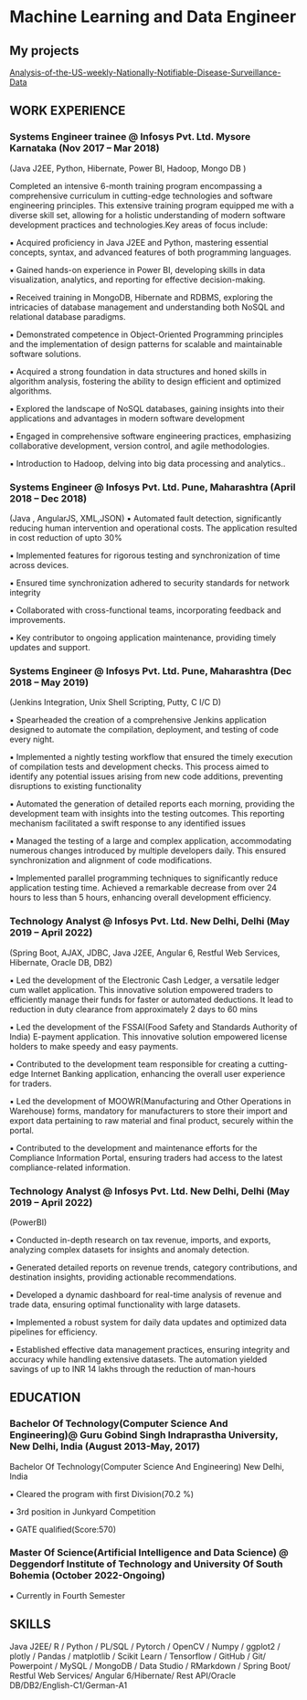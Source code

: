 # Machine Learning and Data Engineer

## My projects

[Analysis-of-the-US-weekly-Nationally-Notifiable-Disease-Surveillance-Data](https://github.com/Maverick0708/Analysis-of-the-US-weekly-Nationally-Notifiable-Disease-Surveillance-Data)
## WORK EXPERIENCE

### Systems Engineer trainee @ Infosys Pvt. Ltd. Mysore Karnataka (Nov 2017 – Mar 2018)
(Java J2EE, Python, Hibernate, Power BI, Hadoop, Mongo DB )

Completed an intensive 6-month training program encompassing a comprehensive curriculum in cutting-edge
technologies and software engineering principles. This extensive training program equipped me with a diverse
skill set, allowing for a holistic understanding of modern software development practices and technologies.Key
areas of focus include:

▪ Acquired proficiency in Java J2EE and Python, mastering essential concepts, syntax, and advanced features of
both programming languages.

▪ Gained hands-on experience in Power BI, developing skills in data visualization, analytics, and reporting for
effective decision-making.

▪ Received training in MongoDB, Hibernate and RDBMS, exploring the intricacies of database management and
understanding both NoSQL and relational database paradigms.

▪ Demonstrated competence in Object-Oriented Programming principles and the implementation of design
patterns for scalable and maintainable software solutions.

▪ Acquired a strong foundation in data structures and honed skills in algorithm analysis, fostering the ability to
design efficient and optimized algorithms.

▪ Explored the landscape of NoSQL databases, gaining insights into their applications and advantages in modern
software development

▪ Engaged in comprehensive software engineering practices, emphasizing collaborative development, version
control, and agile methodologies.

▪ Introduction to Hadoop, delving into big data processing and analytics..

### Systems Engineer @ Infosys Pvt. Ltd. Pune, Maharashtra (April 2018 – Dec 2018)
(Java , AngularJS, XML,JSON) 
▪ Automated fault detection, significantly reducing human intervention and operational costs. The application
resulted in cost reduction of upto 30%

▪ Implemented features for rigorous testing and synchronization of time across devices.

▪ Ensured time synchronization adhered to security standards for network integrity

▪ Collaborated with cross-functional teams, incorporating feedback and improvements.

▪ Key contributor to ongoing application maintenance, providing timely updates and support.

### Systems Engineer @ Infosys Pvt. Ltd.  Pune, Maharashtra (Dec 2018 – May 2019)
(Jenkins Integration, Unix Shell Scripting, Putty, C I/C D)

▪ Spearheaded the creation of a comprehensive Jenkins application designed to automate the compilation,
deployment, and testing of code every night.

▪ Implemented a nightly testing workflow that ensured the timely execution of compilation tests and development
checks. This process aimed to identify any potential issues arising from new code additions, preventing
disruptions to existing functionality

▪ Automated the generation of detailed reports each morning, providing the development team with insights
into the testing outcomes. This reporting mechanism facilitated a swift response to any identified issues

▪ Managed the testing of a large and complex application, accommodating numerous changes introduced by
multiple developers daily. This ensured synchronization and alignment of code modifications.

▪ Implemented parallel programming techniques to significantly reduce application testing time. Achieved a
remarkable decrease from over 24 hours to less than 5 hours, enhancing overall development efficiency.

### Technology Analyst @ Infosys Pvt. Ltd. New Delhi, Delhi (May 2019 – April 2022) 
(Spring Boot, AJAX, JDBC, Java J2EE, Angular 6, Restful Web Services, Hibernate, Oracle DB, DB2)

▪ Led the development of the Electronic Cash Ledger, a versatile ledger cum wallet application. This innovative
solution empowered traders to efficiently manage their funds for faster or automated deductions. It lead to
reduction in duty clearance from approximately 2 days to 60 mins

▪ Led the development of the FSSAI(Food Safety and Standards Authority of India) E-payment application. This
innovative solution empowered license holders to make speedy and easy payments.

▪ Contributed to the development team responsible for creating a cutting-edge Internet Banking application,
enhancing the overall user experience for traders.

▪ Led the development of MOOWR(Manufacturing and Other Operations in Warehouse) forms, mandatory for
manufacturers to store their import and export data pertaining to raw material and final product, securely within
the portal.

▪ Contributed to the development and maintenance efforts for the Compliance Information Portal, ensuring
traders had access to the latest compliance-related information.

### Technology Analyst @ Infosys Pvt. Ltd. New Delhi, Delhi (May 2019 – April 2022)
(PowerBI)

▪ Conducted in-depth research on tax revenue, imports, and exports, analyzing complex datasets for insights and
anomaly detection.

▪ Generated detailed reports on revenue trends, category contributions, and destination insights, providing
actionable recommendations.

▪ Developed a dynamic dashboard for real-time analysis of revenue and trade data, ensuring optimal functionality
with large datasets.

▪ Implemented a robust system for daily data updates and optimized data pipelines for efficiency.

▪ Established effective data management practices, ensuring integrity and accuracy while handling extensive
datasets. The automation yielded savings of up to INR 14 lakhs through the reduction of man-hours

## EDUCATION

### Bachelor Of Technology(Computer Science And Engineering)@ Guru Gobind Singh Indraprastha University, New Delhi, India (August 2013-May, 2017)
Bachelor Of Technology(Computer Science And Engineering) New Delhi, India

▪ Cleared the program with first Division(70.2 %)

▪ 3rd position in Junkyard Competition

▪ GATE qualified(Score:570)
### Master Of Science(Artificial Intelligence and Data Science) @ Deggendorf Institute of Technology and University Of South Bohemia (October 2022-Ongoing)
▪ Currently in Fourth Semester

## SKILLS
Java J2EE/ R / Python / PL/SQL / Pytorch / OpenCV / Numpy / ggplot2 / plotly / Pandas / matplotlib / Scikit Learn /
Tensorflow / GitHub / Git/ Powerpoint / MySQL / MongoDB / Data Studio / RMarkdown / Spring Boot/ Restful Web
Services/ Angular 6/Hibernate/ Rest API/Oracle DB/DB2/English-C1/German-A1
